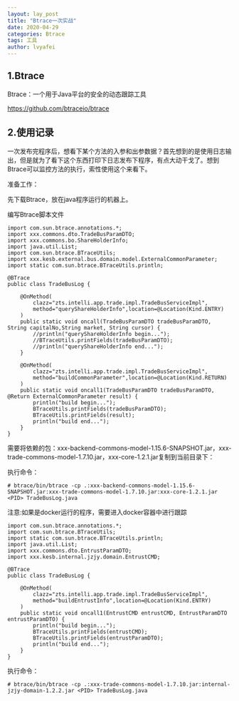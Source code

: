 ```yaml
---
layout: lay_post
title: "Btrace一次实战"
date: 2020-04-29
categories: Btrace
tags: 工具
author: lvyafei
---
```


## 1.Btrace

Btrace：一个用于Java平台的安全的动态跟踪工具

https://github.com/btraceio/btrace
<!--more-->

## 2.使用记录

一次发布完程序后，想看下某个方法的入参和出参数据？首先想到的是使用日志输出，但是就为了看下这个东西打印下日志发布下程序，有点大动干戈了。想到Btrace可以监控方法的执行，索性使用这个来看下。

准备工作：

先下载Btrace，放在java程序运行的机器上。

编写Btrace脚本文件

```
import com.sun.btrace.annotations.*;
import xxx.commons.dto.TradeBusParamDTO;
import xxx.commons.bo.ShareHolderInfo;
import java.util.List;
import com.sun.btrace.BTraceUtils;
import xxx.kesb.external.bus.domain.model.ExternalCommonParameter;
import static com.sun.btrace.BTraceUtils.println;

@BTrace
public class TradeBusLog {

    @OnMethod(
        clazz="zts.intelli.app.trade.impl.TradeBusServiceImpl",
        method="queryShareHolderInfo",location=@Location(Kind.ENTRY)
    )
    public static void oncall(TradeBusParamDTO tradeBusParamDTO, String capitalNo,String market, String cursor) {
        //println("queryShareHolderInfo begin...");
        //BTraceUtils.printFields(tradeBusParamDTO);
        //println("queryShareHolderInfo end...");
    }

    @OnMethod(
        clazz="zts.intelli.app.trade.impl.TradeBusServiceImpl",
        method="buildCommonParameter",location=@Location(Kind.RETURN)
    )
    public static void oncall1(TradeBusParamDTO tradeBusParamDTO, @Return ExternalCommonParameter result) {
        println("build begin...");
        BTraceUtils.printFields(tradeBusParamDTO);
        BTraceUtils.printFields(result);
        println("build end...");
    }
}
```

需要将依赖的包：xxx-backend-commons-model-1.15.6-SNAPSHOT.jar，xxx-trade-commons-model-1.7.10.jar，xxx-core-1.2.1.jar复制到当前目录下：

执行命令：

```
# btrace/bin/btrace -cp .:xxx-backend-commons-model-1.15.6-SNAPSHOT.jar:xxx-trade-commons-model-1.7.10.jar:xxx-core-1.2.1.jar <PID> TradeBusLog.java
```
注意:如果是docker运行的程序，需要进入docker容器中进行跟踪


```
import com.sun.btrace.annotations.*;
import com.sun.btrace.BTraceUtils;
import static com.sun.btrace.BTraceUtils.println;
import java.util.List;
import xxx.commons.dto.EntrustParamDTO;
import xxx.kesb.internal.jzjy.domain.EntrustCMD;

@BTrace
public class TradeBusLog {

    @OnMethod(
        clazz="zts.intelli.app.trade.impl.TradeBusServiceImpl",
        method="buildEntrustInfo",location=@Location(Kind.ENTRY)
    )
    public static void oncall1(EntrustCMD entrustCMD, EntrustParamDTO entrustParamDTO) {
        println("build begin...");
        BTraceUtils.printFields(entrustCMD);
        BTraceUtils.printFields(entrustParamDTO);
        println("build end...");
    }
}
```

执行命令：

```
# btrace/bin/btrace -cp .:xxx-trade-commons-model-1.7.10.jar:internal-jzjy-domain-1.2.2.jar <PID> TradeBusLog.java
```